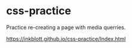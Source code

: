 # css-practice

Practice re-creating a page with media querries.

https://inkblott.github.io/css-practice/Index.html
